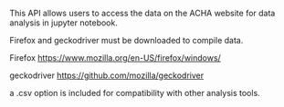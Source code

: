 This API allows users to access the data on the ACHA website for data analysis in jupyter notebook. 

Firefox and geckodriver must be downloaded to compile data.

Firefox
https://www.mozilla.org/en-US/firefox/windows/

geckodriver 
https://github.com/mozilla/geckodriver


 a .csv option is included for compatibility with other analysis tools.
